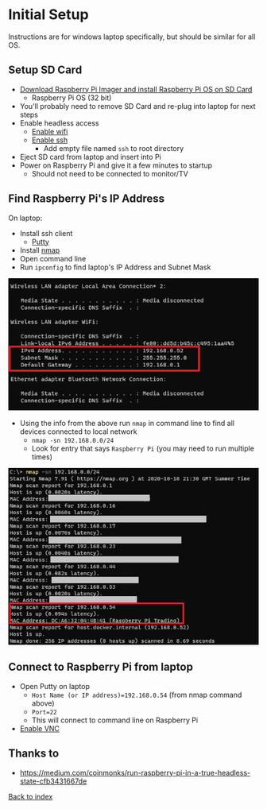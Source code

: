 # Initial Setup

Instructions are for windows laptop specifically, but should be similar for all OS.

## Setup SD Card

- [Download Raspberry Pi Imager and install Raspberry Pi OS on SD Card](https://www.raspberrypi.org/downloads/)
  - Raspberry Pi OS (32 bit) 
- You'll probably need to remove SD Card and re-plug into laptop for next steps
- Enable headless access
  - [Enable wifi](https://www.raspberrypi.org/documentation/configuration/wireless/headless.md)
  - [Enable ssh](https://www.raspberrypi.org/documentation/remote-access/ssh/README.md)
    - Add empty file named `ssh` to root directory
- Eject SD card from laptop and insert into Pi
- Power on Raspberry Pi and give it a few minutes to startup
  - Should not need to be connected to monitor/TV

## Find Raspberry Pi's IP Address

On laptop:

- Install ssh client
  - [Putty](https://www.putty.org/)
- Install [nmap](https://nmap.org/download.html)
- Open command line
- Run `ipconfig` to find laptop's IP Address and Subnet Mask

<img src="img/ipconfig.PNG" />

- Using the info from the above run `nmap` in command line to find all devices connected to local network
  - `nmap -sn 192.168.0.0/24`
  - Look for entry that says `Raspberry Pi` (you may need to run multiple times)

<img src="img/nmap.PNG" />

## Connect to Raspberry Pi from laptop

* Open Putty on laptop
  * `Host Name (or IP address)=192.168.0.54` (from nmap command above)
  * `Port=22` 
  * This will connect to command line on Raspberry Pi
* [Enable VNC](https://www.raspberrypi.org/documentation/remote-access/vnc/README.md)

## Thanks to

- https://medium.com/coinmonks/run-raspberry-pi-in-a-true-headless-state-cfb3431667de

[Back to index](index.md)
